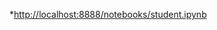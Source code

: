 *[http://localhost:8888/notebooks/student.ipynb](#http://localhost:8888/notebooks/student.ipynb)
    